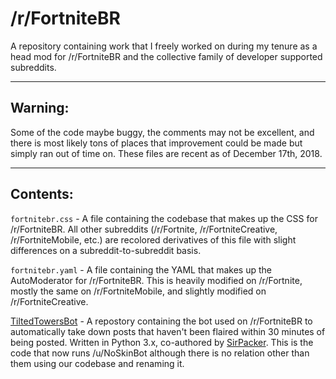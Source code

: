 # /r/FortniteBR
A repository containing work that I freely worked on during my tenure as a head mod for /r/FortniteBR and the collective family of developer supported subreddits.

---

## Warning:
Some of the code maybe buggy, the comments may not be excellent, and there is most likely tons of places that improvement could be made but simply ran out of time on. These files are recent as of December 17th, 2018.

---

## Contents:
`fortnitebr.css` - A file containing the codebase that makes up the CSS for /r/FortniteBR. All other subreddits (/r/Fortnite, /r/FortniteCreative, /r/FortniteMobile, etc.) are recolored derivatives of this file with slight differences on a subreddit-to-subreddit basis.

`fortnitebr.yaml` - A file containing the YAML that makes up the AutoModerator for /r/FortniteBR. This is heavily modified on /r/Fortnite, mostly the same on /r/FortniteMobile, and slightly modified on /r/FortniteCreative.

[TiltedTowersBot](https://github.com/Snaacky/TiltedTowersBot) - A repostory containing the bot used on /r/FortniteBR to automatically take down posts that haven't been flaired within 30 minutes of being posted. Written in Python 3.x, co-authored by [SirPacker](https://github.com/SirPacker). This is the code that now runs /u/NoSkinBot although there is no relation other than them using our codebase and renaming it.
